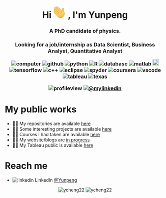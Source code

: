 <!--
**ycheng22/ycheng22** is a ✨ _special_ ✨ repository because its `README.md` (this file) appears on your GitHub profile.

Here are some ideas to get you started:

- 🔭 I’m currently working on ...
- 🌱 I’m currently learning ...
- 👯 I’m looking to collaborate on ...
- 🤔 I’m looking for help with ...
- 💬 Ask me about ...
- 📫 How to reach me: ...
- 😄 Pronouns: ...
- ⚡ Fun fact: ...
-->
<h1 align="center">Hi <img width="45" src="waving_hand.gif">, I'm Yunpeng </h1>

<h3 align="center">A PhD candidate of physics. 
<h3 align="center">Looking for a job/internship as Data Scientist, Business Analyst, Quantitative Analyst

<p align="center">
  <img src="https://img.icons8.com/cotton/64/000000/computer.png" alt="computer" width="20" height="20"/> 
  <img src="https://img.icons8.com/ios-filled/50/000000/github.png" alt="github" width="20" height="20"/> 
  <img src="https://img.icons8.com/color/48/000000/python.png" alt="python" width="20" height="20"/> 
  <img src="https://img.icons8.com/cute-clipart/64/000000/r--v1.png" alt="R" width="20" height="20"/> 
  <img src="https://img.icons8.com/plasticine/100/000000/oracle-pl-sql--v3.png" alt="database" width="20" height="20"/> 
  <img src="https://img.icons8.com/fluent/48/000000/matlab.png" alt="matlab" width="20" height="20"/> 
  <img src="https://img.icons8.com/ios-filled/50/000000/javascript.png" width="20" height="20"/> 
  <img src="https://img.icons8.com/color/48/000000/tensorflow.png" alt="tensorflow" width="20" height="20"/> 
  <img src="https://img.icons8.com/ios-filled/50/000000/c-plus-plus-logo.png" alt="c++" width="20" height="20"/> 
  <img src="https://img.icons8.com/officel/16/000000/java-eclipse.png" alt="eclipse" width="20" height="20"/> 
  <img src="https://img.icons8.com/fluent/48/000000/spyder-ide.png" alt="spyder" width="20" height="20"/> 
  <img src="https://www.vectorlogo.zone/logos/coursera/coursera-icon.svg" alt="coursera" width="20" height="20"/> 
  <img src="https://www.vectorlogo.zone/logos/visualstudio_code/visualstudio_code-icon.svg" alt="vscode" width="20" height="20"/> 
  <img src="https://img.icons8.com/color/48/000000/tableau-software.png" alt="tableau" width="20" height="20"/> 
  <img src="https://img.icons8.com/color/48/000000/texas-flag.png" alt="texas" width="20" height="20"/> 
</p>

<p align="center">

   <img src="https://komarev.com/ghpvc/?username=ycheng22" alt="profileview" />
   <a href="https://www.linkedin.com/in/yunpeng-cheng-aa8142127/"><img src="https://img.shields.io/badge/--linkedin?label=LinkedIn&logo=LinkedIn&style=social" alt="@mylinkedin" /></a>
</p>

# My public works
- 👨‍💻 My repositories are available [here](https://github.com/ycheng22?tab=repositories)
- 👨‍💻 Some interesting projects are available [here]()
- 👨‍💻 Courses I had taken are available [here](https://github.com/ycheng22/Courses_)
- 👨‍💻 My website/blogs are [in progress](https://ycheng22.github.io/)
- 👨‍💻 My Tableau public is available [here](https://public.tableau.com/profile/ycheng#!/)

# Reach me
- <img src="https://img.icons8.com/color/48/000000/linkedin.png" alt="linkedin" width="20" height="20"/> LinkedIn [@Yunpeng](https://www.linkedin.com/in/yunpeng-cheng-aa8142127/)

<p align="center"> 
  <img src="https://github-readme-stats.vercel.app/api?username=ycheng22&show_icons=true" alt="ycheng22" />
    <img src="https://github-readme-stats.vercel.app/api/top-langs/?username=ycheng22&layout=compact" alt="ycheng22" />
</p>
